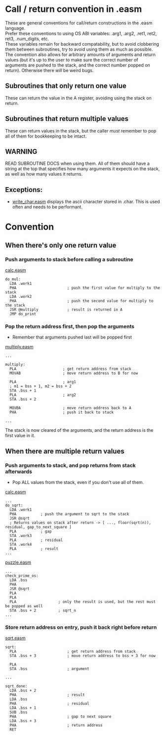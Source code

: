 # Call / return convention in .easm

These are general conventions for call/return constructions in the .easm language.  
Prefer these conventions to using OS ABI variables: .arg1, .arg2, .ret1, ret2, ret3, .num_digits, etc.  
These variables remain for backward compatability, but to avoid clobbering them between subroutines, try to avoid using them as much as possible.  
The convention also allows for arbitrary amounts of arguments and return values (but it's up to the user to make sure the correct number of arguments are pushed to the stack, and the correct number popped on return). Otherwise there _will_ be weird bugs.

## Subroutines that only return one value
These can return the value in the A register, avoiding using the stack on return.

## Subroutines that return multiple values
These can return values in the stack, but the caller _must_ remember to pop all of them for bookkeeping to be intact.

## WARNING
READ SUBROUTINE DOCS when using them. All of them should have a string at the top that specifies how many arguments it expects on the stack, as well as how many values it returns.

## Exceptions:
- [write_char.easm](../32bit/routines/utils/write_char.easm) displays the ascii character stored in .char. This is used often and needs to be performant.

# Convention
## When there's only one return value
### Push arguments to stack before calling a subroutine
[calc.easm](../32bit/routines/programs/calc.easm)
```
do_mul:
  LDA .work1
  PHA                       ; push the first value for multiply to the stack
  LDA .work2
  PHA                       ; push the second value for multiply to the stack
  JSR @multiply             ; result is returned in A
  JMP do_print
```

### Pop the return address first, then pop the arguments
- Remember that arguments pushed last will be popped first  

[multiply.easm](../32bit/routines/math/multiply.easm)
```
...

multiply:
  PLA                     ; get return address from stack
  MOVAB                   ; move return address to B for now

  PLA                     ; arg1
  ; m1 = bss + 1, m2 = bss + 2
  STA .bss + 1
  PLA                     ; arg2
  STA .bss + 2
  
  MOVBA                   ; move return address back to A
  PHA                     ; push it back to stack

...
```
The stack is now cleared of the arguments, and the return address is the first value in it.

## When there are multiple return values
### Push arguments to stack, and pop returns from stack afterwards
- Pop ALL values from the stack, even if you don't use all of them. 

[calc.easm](../32bit/routines/programs/calc.easm)
```
...
do_sqrt:
  LDA .work1
  PHA           ; push the argument to sqrt to the stack
  JSR @sqrt
  ; Returns values on stack after return -> [ ..., floor(sqrt(n)), residual, gap_to_next_square ]
  PLA           ; gap
  STA .work3
  PLA           ; residual
  STA .work4
  PLA           ; result
...
```

[puzzle.easm](/32bit/routines/programs/puzzle.easm)
```
...
check_prime_os:
  LDA .bss
  PHA
  JSR @sqrt
  PLA
  PLA
  PLA                   ; only the result is used, but the rest must be popped as well
  STA .bss + 2          ; sqrt_n
...
```

### Store return address on entry, push it back right before return
[sqrt.easm](/32bit/routines/math/sqrt.easm)
```
sqrt:
  PLA                       ; get return address from stack
  STA .bss + 3              ; move return address to bss + 3 for now

  PLA
  STA .bss                  ; argument

...

sqrt_done:
  LDA .bss + 2
  PHA                       ; result
  LDA .bss
  PHA                       ; residual
  LDA .bss + 1
  SUB .bss
  PHA                       ; gap to next square
  LDA .bss + 3
  PHA                       ; return address
  RET
```